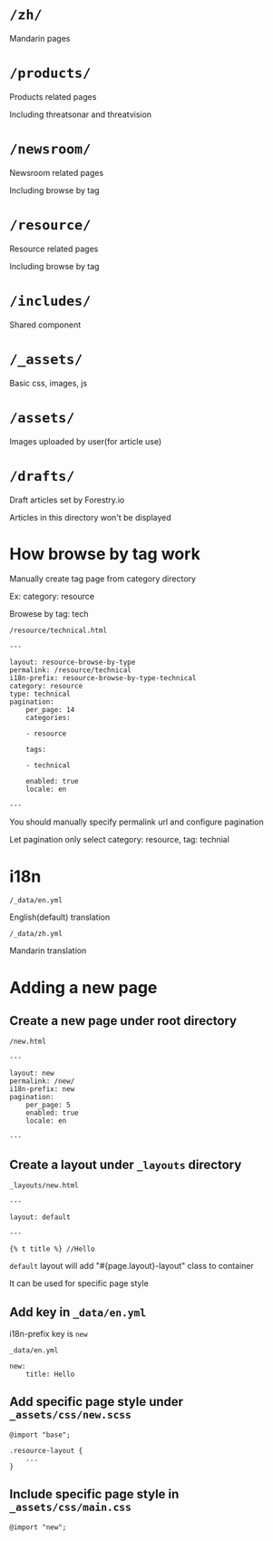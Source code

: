 # `/zh/`

Mandarin pages

# `/products/`

Products related pages

Including threatsonar and threatvision

# `/newsroom/`

Newsroom related pages

Including browse by tag

# `/resource/`

Resource related pages

Including browse by tag

# `/includes/`

Shared component

# `/_assets/`

Basic css, images, js

# `/assets/`

Images uploaded by user(for article use)

# `/drafts/`

Draft articles set by Forestry.io

Articles in this directory won't be displayed

# How browse by tag work

Manually create tag page from category directory

Ex: category: resource

Browese by tag: tech

 `/resource/technical.html`

    ---

    layout: resource-browse-by-type
    permalink: /resource/technical
    i18n-prefix: resource-browse-by-type-technical
    category: resource
    type: technical
    pagination:
        per_page: 14
        categories:

        - resource

        tags:

        - technical

        enabled: true
        locale: en

    ---

You should manually specify permalink url and configure pagination

Let pagination only select category: resource, tag: technial

# i18n

 `/_data/en.yml`

English(default) translation

 `/_data/zh.yml`

Mandarin translation

# Adding a new page

## Create a new page under root directory

 `/new.html`

    ---

    layout: new
    permalink: /new/
    i18n-prefix: new
    pagination:
        per_page: 5
        enabled: true
        locale: en

    ---

## Create a layout under `_layouts` directory

 `_layouts/new.html`

    ---

    layout: default

    ---

    {% t title %} //Hello

 `default` layout will add "#{page.layout}-layout" class to container

It can be used for specific page style

## Add key in `_data/en.yml`

i18n-prefix key is `new`

 `_data/en.yml`

    new:
        title: Hello

## Add specific page style under `_assets/css/new.scss`

    @import "base";

    .resource-layout {
        ...
    }

## Include specific page style in `_assets/css/main.css`

    @import "new";

